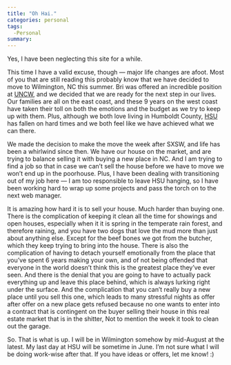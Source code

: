 ```yaml
---
title: "Oh Hai."
categories: personal
tags:
  -Personal
summary: 
---
```

<p>Yes, I have been neglecting this site for a while. </p>

<p>This time I have a valid excuse, though &#8212; major life changes are afoot. Most of you that are still reading this probably know that we have decided to move to Wilmington, NC this summer. Bri was offered an incredible position at <a href="http://uncw.edu"><span class="caps">UNCW</span></a>, and we decided that we are ready for the next step in our lives. Our families are all on the east coast, and these 9 years on the west coast have taken their toll on both the emotions and the budget as we try to keep up with them. Plus, although we both love living in Humboldt County, <a href="http://humboldt.edu"><span class="caps">HSU</span></a> has fallen on hard times and we both feel like we have achieved what we can there.</p>

<p>We made the decision to make the move the week after <span class="caps">SXSW</span>, and life has been a whirlwind since then. We have our house on the market, and are trying to balance selling it with buying a new place in NC. And I am trying to find a job so that in case we can&#8217;t sell the house before we have to move we won&#8217;t end up in the poorhouse. Plus, I have been dealing with transitioning out of my job here &#8212; I am too responsible to leave <span class="caps">HSU</span> hanging, so I have been working hard to wrap up some projects and pass the torch on to the next web manager.</p>

<p>It is amazing how hard it is to sell your house. Much harder than buying one. There is the complication of keeping it clean all the time for showings and open houses, especially when it it is spring in the temperate rain forest, and therefore raining, and you have two dogs that love the mud more than just about anything else. Except for the beef bones we got from the butcher, which they keep trying to bring into the house. There is also the complication of having to detach yourself emotionally from the place that you&#8217;ve spent 6 years making your own, and of not being offended that everyone in the world doesn&#8217;t think this is the greatest place they&#8217;ve ever seen. And there is the denial that you are going to have to actually pack everything up and leave this place behind, which is always lurking right under the surface. And the complication that you can&#8217;t really buy a new place until you sell this one, which leads to many stressful nights as offer after offer on a new place gets refused because no one wants to enter into a contract that is contingent on the buyer selling their house in this real estate market that is in the shitter, Not to mention the week it took to clean out the garage.</p>

<p>So. That is what is up. I will be in Wilmington somehow by mid-August at the latest. My last day at <span class="caps">HSU</span> will be sometime in June. I&#8217;m not sure what I will be doing work-wise after that. If you have ideas or offers, let me know! :)</p>
